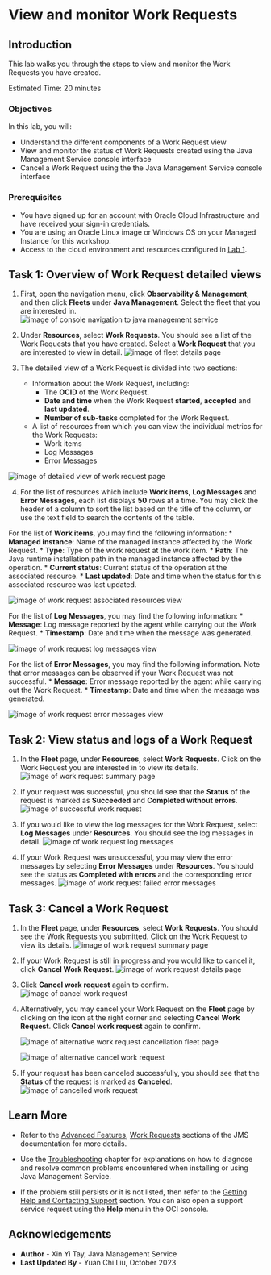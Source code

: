 # View and monitor Work Requests

## Introduction

This lab walks you through the steps to view and monitor the Work Requests you have created.

Estimated Time: 20 minutes

### Objectives

In this lab, you will:

  * Understand the different components of a Work Request view
  * View and monitor the status of Work Requests created using the Java Management Service console interface
  * Cancel a Work Request using the the Java Management Service console interface


### Prerequisites

  * You have signed up for an account with Oracle Cloud Infrastructure and have received your sign-in credentials.
  * You are using an Oracle Linux image or Windows OS on your Managed Instance for this workshop.
  * Access to the cloud environment and resources configured in [Lab 1](?lab=set-up-and-enable-advanced-features-on-java-management-service).

## Task 1: Overview of Work Request detailed views
1. First, open the navigation menu, click **Observability & Management**, and then click **Fleets** under **Java Management**. Select the fleet that you are interested in.
 ![image of console navigation to java management service](images/console-navigation-jms.png)

2. Under **Resources**, select **Work Requests**. You should see a list of the Work Requests that you have created. Select a **Work Request** that you are interested to view in detail.
 ![image of fleet details page](images/fleet-details-page.png)

3. The detailed view of a Work Request is divided into two sections:
    * Information about the Work Request, including:
        * The **OCID** of the Work Request.
        * **Date and time** when the Work Request **started**, **accepted** and **last updated**.
        * **Number of sub-tasks** completed for the Work Request.
    * A list of resources from which you can view the individual metrics for the Work Requests:
        * Work items
        * Log Messages
        * Error Messages

  ![image of detailed view of work request page](images/work-request-detailed-view.png)


4. For the list of resources which include **Work items**, **Log Messages** and **Error Messages**, each list displays **50** rows at a time. You may click the header of a column to sort the list based on the title of the column, or use the text field to search the contents of the table.

  For the list of **Work items**, you may find the following information:
    * **Managed instance**: Name of the managed instance affected by the Work Request.
    * **Type**: Type of the work request at the work item.
    * **Path**: The Java runtime installation path in the managed instance affected by the operation.
    * **Current status**: Current status of the operation at the associated resource.
    * **Last updated**: Date and time when the status for this associated resource was last updated.

  ![image of work request associated resources view](images/work-request-associated-resources.png)


  For the list of **Log Messages**, you may find the following information:
    * **Message**: Log message reported by the agent while carrying out the Work Request.
    * **Timestamp**: Date and time when the message was generated.

  ![image of work request log messages view](images/work-request-log-messages.png)


  For the list of **Error Messages**, you may find the following information. Note that error messages can be observed if your Work Request was not successful.
    * **Message**: Error message reported by the agent while carrying out the Work Request.
    * **Timestamp**: Date and time when the message was generated.

  ![image of work request error messages view](images/work-request-error-messages.png)


## Task 2: View status and logs of a Work Request
1. In the **Fleet** page, under **Resources**, select **Work Requests**. Click on the Work Request you are interested in to view its details.
 ![image of work request summary page](images/work-request-summary-page.png)

2. If your request was successful, you should see that the **Status** of the request is marked as **Succeeded** and **Completed without errors**.
 ![image of successful work request](images/delete-java-runtime-succeeded.png)

3. If you would like to view the log messages for the Work Request, select **Log Messages** under **Resources**. You should see the log messages in detail.
 ![image of work request log messages](images/delete-work-request-log-messages.png)

4. If your Work Request was unsuccessful, you may view the error messages by selecting **Error Messages** under **Resources**. You should see the status as **Completed with errors** and the corresponding error messages.
  ![image of work request failed error messages](images/migration-work-request-failed-error-message.png)


## Task 3: Cancel a Work Request
1. In the **Fleet** page, under **Resources**, select **Work Requests**. You should see the Work Requests you submitted. Click on the Work Request to view its details.
 ![image of work request summary page](images/work-request-summary-page.png)

2. If your Work Request is still in progress and you would like to cancel it, click **Cancel Work Request**.
  ![image of work request details page](images/delete-work-request-details-page.png)

3. Click **Cancel work request** again to confirm.
  ![image of cancel work request](images/cancel-delete-work-request.png)

4. Alternatively, you may cancel your Work Request on the **Fleet** page by clicking on the icon at the right corner and selecting **Cancel Work Request**. Click **Cancel work request** again to confirm.

   ![image of alternative work request cancellation fleet page](images/work-request-summary-page-cancel.png)

   ![image of alternative cancel work request ](images/cancel-delete-work-request-alternative.png)

5. If your request has been canceled successfully, you should see that the **Status** of the request is marked as **Canceled**.
  ![image of cancelled work request](images/canceled-delete-work-request.png)
   
## Learn More
 * Refer to the [Advanced Features](https://docs.oracle.com/en-us/iaas/jms/doc/advanced-features.html), [Work Requests](https://docs.oracle.com/en-us/iaas/jms/doc/using-java-management-service.html#GUID-77AEEBC0-93A5-4E99-96D6-BEE0FEE4539F) sections of the JMS documentation for more details.

 * Use the [Troubleshooting](https://docs.oracle.com/en-us/iaas/jms/doc/troubleshooting.html#GUID-2D613C72-10F3-4905-A306-4F2673FB1CD3) chapter for explanations on how to diagnose and resolve common problems encountered when installing or using Java Management Service.

 * If the problem still persists or it is not listed, then refer to the [Getting Help and Contacting Support](https://docs.oracle.com/en-us/iaas/Content/GSG/Tasks/contactingsupport.htm) section. You can also open a support service request using the **Help** menu in the OCI console.


## Acknowledgements

 * **Author** - Xin Yi Tay, Java Management Service
 * **Last Updated By** - Yuan Chi Liu, October 2023
